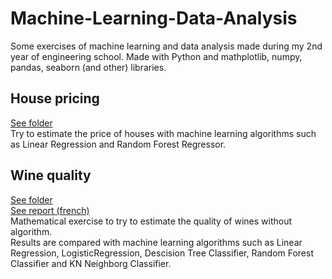 # Machine-Learning-Data-Analysis

Some exercises of machine learning and data analysis made during my 2nd year of engineering school.
Made with Python and mathplotlib, numpy, pandas, seaborn (and other) libraries.

## House pricing

[See folder](house_pricing/) \
Try to estimate the price of houses with machine learning algorithms such as Linear Regression and Random Forest Regressor.

## Wine quality

[See folder](wine_quality/) \
[See report (french)](wine_quality/report.pdf) \
Mathematical exercise to try to estimate the quality of wines without algorithm. \
Results are compared with machine learning algorithms such as Linear Regression, LogisticRegression, Descision Tree Classifier, Random Forest Classifier and KN Neighborg Classifier.
